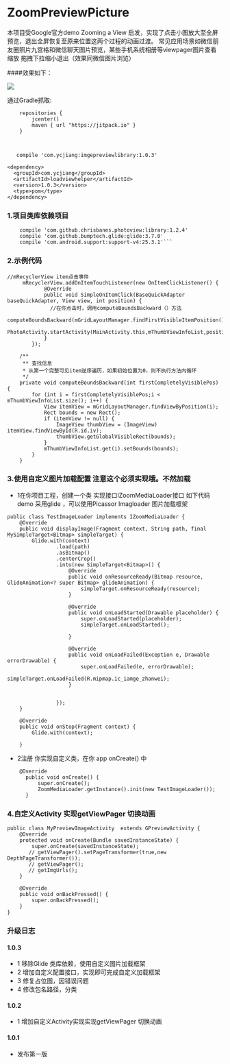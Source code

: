 # ZoomPreviewPicture

本项目受Google官方demo Zooming a View 启发，实现了点击小图放大至全屏预览，退出全屏恢复至原来位置这两个过程的动画过渡。
常见应用场景如微信朋友圈照片九宫格和微信聊天图片预览，某些手机系统相册等viewpager图片查看 缩放 拖拽下拉缩小退出（效果同微信图片浏览）


####效果如下：

![](https://github.com/yangchaojiang/ZoomPreviewPicture/blob/master/gif/aaaa.gif)

通过Gradle抓取:

```
    repositories {
        jcenter()
        maven { url "https://jitpack.io" }
    }
```
```grade


   compile 'com.ycjiang:imgepreviewlibrary:1.0.3'

```
```Maven
<dependency>
  <groupId>com.ycjiang</groupId>
  <artifactId>loadviewhelper</artifactId>
  <version>1.0.3</version>
  <type>pom</type>
</dependency>
```
###  1.项目类库依赖项目
```
    compile 'com.github.chrisbanes.photoview:library:1.2.4'
    compile 'com.github.bumptech.glide:glide:3.7.0'
    compile 'com.android.support:support-v4:25.3.1'```
```
### 2.示例代码
````
//mRecyclerView item点击事件
     mRecyclerView.addOnItemTouchListener(new OnItemClickListener() {
            @Override
            public void SimpleOnItemClick(BaseQuickAdapter baseQuickAdapter, View view, int position) {
              //在你点击时，调用computeBoundsBackward（）方法
                computeBoundsBackward(mGridLayoutManager.findFirstVisibleItemPosition());
                PhotoActivity.startActivity(MainActivity.this,mThumbViewInfoList,position);
            }
        });

    /**
     ** 查找信息
     * 从第一个完整可见item逆序遍历，如果初始位置为0，则不执行方法内循环
     */
    private void computeBoundsBackward(int firstCompletelyVisiblePos) {
        for (int i = firstCompletelyVisiblePos;i < mThumbViewInfoList.size(); i++) {
            View itemView = mGridLayoutManager.findViewByPosition(i);
            Rect bounds = new Rect();
            if (itemView != null) {
                ImageView thumbView = (ImageView) itemView.findViewById(R.id.iv);
                thumbView.getGlobalVisibleRect(bounds);
            }
            mThumbViewInfoList.get(i).setBounds(bounds);
        }
    }
````

### 3.使用自定义图片加载配置  **注意这个必须实现哦。不然加载**
   * 1在你项目工程，创建一个类 实现接口IZoomMediaLoader接口 如下代码
       demo 采用glide ，可以使用Picassor Imagloader 图片加载框架
````
public class TestImageLoader implements IZoomMediaLoader {
    @Override
    public void displayImage(Fragment context, String path, final MySimpleTarget<Bitmap> simpleTarget) {
        Glide.with(context)
                .load(path)
                .asBitmap()
                .centerCrop()
                .into(new SimpleTarget<Bitmap>() {
                    @Override
                    public void onResourceReady(Bitmap resource, GlideAnimation<? super Bitmap> glideAnimation) {
                        simpleTarget.onResourceReady(resource);
                    }

                    @Override
                    public void onLoadStarted(Drawable placeholder) {
                        super.onLoadStarted(placeholder);
                        simpleTarget.onLoadStarted();

                    }

                    @Override
                    public void onLoadFailed(Exception e, Drawable errorDrawable) {
                        super.onLoadFailed(e, errorDrawable);
                        simpleTarget.onLoadFailed(R.mipmap.ic_iamge_zhanwei);
                    }


                });
    }

    @Override
    public void onStop(Fragment context) {
        Glide.with(context);

    }

````
  * 2注册 你实现自定义类，在你 app onCreate() 中
````
    @Override
      public void onCreate() {
          super.onCreate();
          ZoomMediaLoader.getInstance().init(new TestImageLoader());
      }
````
### 4.自定义Activity 实现getViewPager 切换动画
~~~
public class MyPreviewImageActivity  extends GPreviewActivity {
    @Override
    protected void onCreate(Bundle savedInstanceState) {
        super.onCreate(savedInstanceState);
       // getViewPager().setPageTransformer(true,new DepthPageTransformer());
       // getViewPager();
       // getImgUrls();
    }

    @Override
    public void onBackPressed() {
        super.onBackPressed();
    }
}
~~~


### 升级日志
 #### 1.0.3
   * 1  移除Glide 类库依赖，使用自定义图片加载框架
   * 2  增加自定义配置接口，实现即可完成自定义加载框架
   * 3  修复占位图，因错误问题
   * 4  修改包名路径，分类
 #### 1.0.2
   * 1 增加自定义Activity实现实现getViewPager 切换动画
 ####  1.0.1
   *  发布第一版


